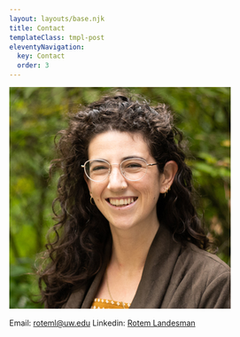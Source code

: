 ```yaml
---
layout: layouts/base.njk
title: Contact
templateClass: tmpl-post
eleventyNavigation:
  key: Contact
  order: 3
---
```


![rotem's profile pic)](../img/profile_pic.jpeg)

Email: roteml@uw.edu
Linkedin: <a href="[http://katiedavisresearch.com/](https://www.linkedin.com/in/rotem-landesman/)"> Rotem Landesman</a>
